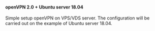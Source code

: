 #### openVPN 2.0 + Ubuntu server 18.04
Simple setup openVPN on VPS/VDS server.
The configuration will be carried out on the example of Ubuntu server 18.04.
